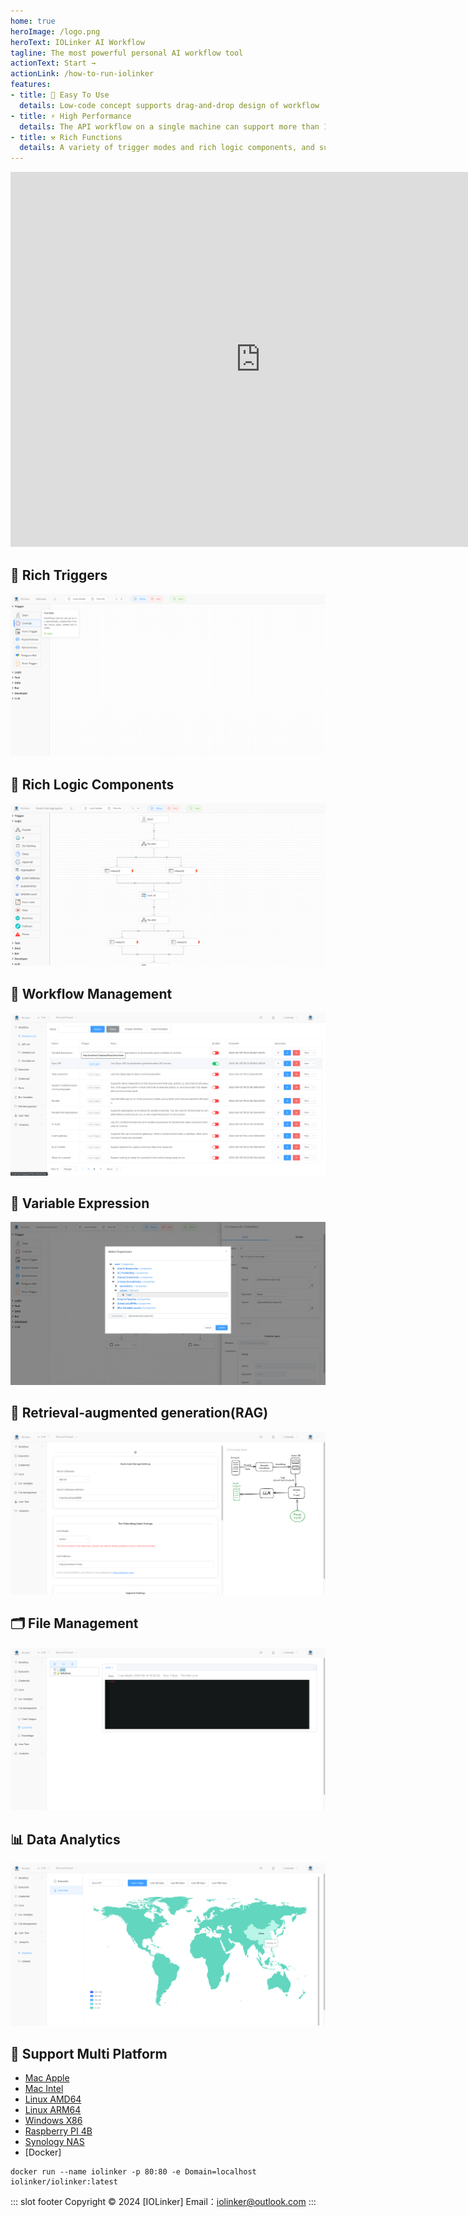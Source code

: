 ```yaml
---
home: true
heroImage: /logo.png
heroText: IOLinker AI Workflow
tagline: The most powerful personal AI workflow tool
actionText: Start →
actionLink: /how-to-run-iolinker
features:
- title: 🤖 Easy To Use
  details: Low-code concept supports drag-and-drop design of workflow
- title: ⚡ High Performance
  details: The API workflow on a single machine can support more than 1,500 QPS
- title: ⚒️ Rich Functions
  details: A variety of trigger modes and rich logic components, and supports flexible expansion of various common programming languages
---
```

<iframe 
    width="800" 
    height="600" 
    src="https://www.youtube.com/embed/yeeWO2zKVgA"  frameborder="0" 
    allow="accelerometer; autoplay; encrypted-media; gyroscope; picture-in-picture" 
    allowfullscreen>
</iframe>


## 🌟 Rich Triggers
![](/rich-trigger.png)

## 🌟 Rich Logic Components
![](/logic.png)

## 🌟 Workflow Management
![](/workflow-management.png)

## 🌟 Variable Expression
![](/variable-expression.png)

## 🌟 Retrieval-augmented generation(RAG)
![](/local-knowledge.png)

## 🗂️ File Management
![](/file-management.png)

## 📊 Data Analytics
![](/data-analysis-worldmap.png)

## 🌟 Support Multi Platform
- [Mac Apple](https://github.com/iolinker/iolinker.com/releases/download/v0.8.1/iolinker-standalone-darwin-arm64-v0.8.1.tar.gz)
- [Mac Intel](https://github.com/iolinker/iolinker.com/releases/download/v0.8.1/iolinker-standalone-darwin-amd64-v0.8.1.tar.gz)
- [Linux AMD64](https://github.com/iolinker/iolinker.com/releases/download/v0.8.1/iolinker-standalone-linux-amd64-v0.8.1.tar.gz)
- [Linux ARM64](https://github.com/iolinker/iolinker.com/releases/download/v0.8.1/iolinker-standalone-linux-amd64-v0.8.1.tar.gz)
- [Windows X86](https://github.com/iolinker/iolinker.com/releases/download/v0.8.1/iolinker-standalone-windows-amd64-v0.8.1.tar.gz)
- [Raspberry PI 4B](https://github.com/iolinker/iolinker.com/releases/download/v0.8.1/iolinker-standalone-linux-armv7-v0.8.1.tar.gz)
- [Synology NAS](https://github.com/iolinker/iolinker.com/releases/download/v0.8.1/iolinker-standalone-linux-armv7-v0.8.1.tar.gz)
- [Docker]
```
docker run --name iolinker -p 80:80 -e Domain=localhost iolinker/iolinker:latest

```

::: slot footer
Copyright © 2024 [IOLinker] Email：iolinker@outlook.com
:::